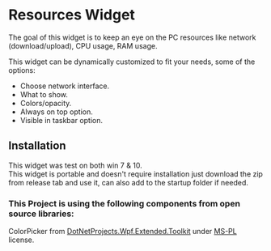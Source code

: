# Resources Widget
The goal of this widget is to keep an eye on the PC resources like network (download/upload), CPU usage, RAM usage.

This widget can be dynamically customized to fit your needs, some of the options:
  * Choose network interface.
  * What to show.
  * Colors/opacity.
  * Always on top option.
  * Visible in taskbar option.

## Installation
This widget was test on both win 7 & 10.  
This widget is portable and doesn't require installation just download the zip from release tab and use it, can also add to the startup folder if needed.

### This Project is using the following components from open source libraries:   
ColorPicker from [DotNetProjects.Wpf.Extended.Toolkit](https://github.com/dotnetprojects/WpfExtendedToolkit) under [MS-PL](https://github.com/dotnetprojects/WpfExtendedToolkit/blob/Extended/LICENSE.md) license.
